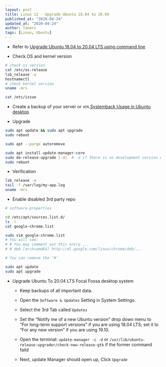 ```yaml
---
layout: post
title: Linux 12 - Upgrade Ubuntu 18.04 to 20.04
published_at: "2020-04-24"
updated_at: "2020-04-24"
author: Taners
tags: [Linux, Ubuntu]
---
```


- Refer to [Upgrade Ubuntu 18.04 to 20.04 LTS using command line](https://www.cyberciti.biz/faq/upgrade-ubuntu-18-04-to-20-04-lts-using-command-line/)

- Check OS and kernel version

```bash
# check os version
cat /etc/os-release
lsb_release -a
hostnamectl
# check kernel version
uname -mrs

cat /etc/issue
```

- Create a backup of your server or vm.[Systemback Usage in Ubuntu desktop](https://www.ostechnix.com/systemback-restore-ubuntu-desktop-and-server-to-previous-state/)

- Upgrade

```bash
sudo apt update && sudo apt upgrade
sudo reboot

sudo apt --purge autoremove

sudo apt install update-manager-core
sudo do-release-upgrade [-d]  # -d if There is no development version of an LTS available
sudo reboot
```

- Verification

```bash
lsb_release -a
tail -f /var/log/my-app.log
uname -mrs
```

- Enable disabled 3rd party repo

```bash
# software-properties

cd /etc/apt/sources.list.d/
ls -l
cat google-chrome.list

sudo vim google-chrome.list
# You will see:
# # You may comment out this entry ...
# # deb [arch=amd64] http://dl.google.com/linux/chrome/deb/...

# You can remove the ‘#’

sudo apt update
sudo apt upgrade
```

- Upgrade Ubuntu To 20.04 LTS Focal Fossa desktop system

  - Keep backups of all important data. 
  - Open the `Software & Updates` Setting in System Settings.
  - Select the 3rd Tab called `Updates`
  - Set the “Notify me of a new Ubuntu version” drop down menu to “For long-term support versions” if you are using 18.04 LTS; set it to “For any new version” if you are using 19.10.

  - Open the terminal: `update-manager -c -d` or `/usr/lib/ubuntu-release-upgrader/check-new-release-gtk` if the former command faild

  - Next, update Manager should open up, Click `Upgrade`
